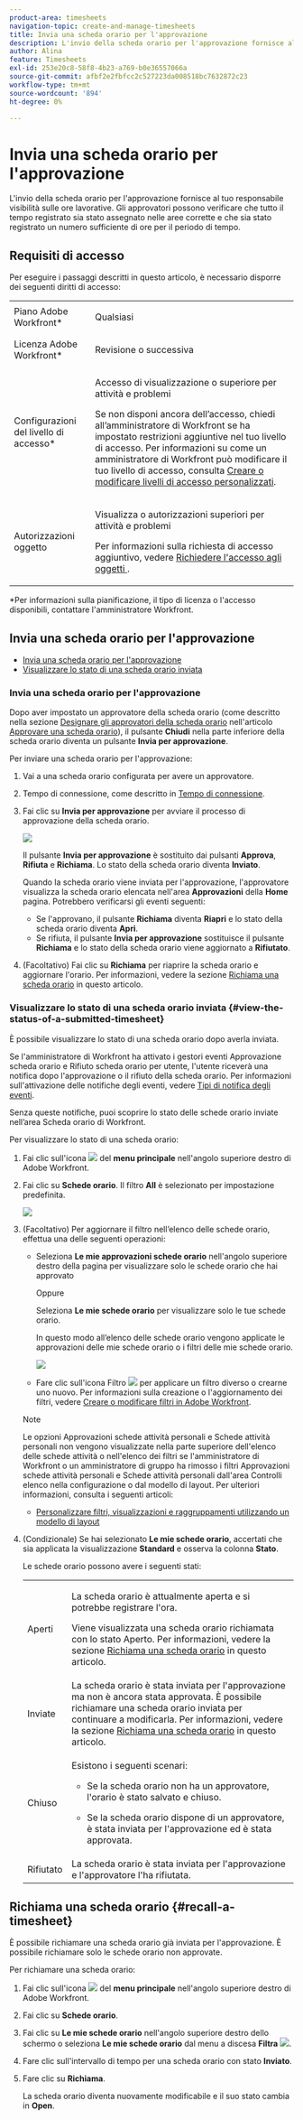 ```yaml
---
product-area: timesheets
navigation-topic: create-and-manage-timesheets
title: Invia una scheda orario per l'approvazione
description: L'invio della scheda orario per l'approvazione fornisce al tuo responsabile visibilità sulle ore lavorative. Gli approvatori possono verificare che tutto il tempo registrato sia stato assegnato nelle aree corrette e che sia stato registrato un numero sufficiente di ore per il periodo di tempo.
author: Alina
feature: Timesheets
exl-id: 253e20c8-58f8-4b23-a769-b0e36557066a
source-git-commit: afbf2e2fbfcc2c527223da008518bc7632872c23
workflow-type: tm+mt
source-wordcount: '894'
ht-degree: 0%

---
```


# Invia una scheda orario per l&#39;approvazione

L&#39;invio della scheda orario per l&#39;approvazione fornisce al tuo responsabile visibilità sulle ore lavorative. Gli approvatori possono verificare che tutto il tempo registrato sia stato assegnato nelle aree corrette e che sia stato registrato un numero sufficiente di ore per il periodo di tempo.

## Requisiti di accesso

Per eseguire i passaggi descritti in questo articolo, è necessario disporre dei seguenti diritti di accesso:

<table style="table-layout:auto"> 
 <col> 
 <col> 
 <tbody> 
  <tr> 
   <td role="rowheader">Piano Adobe Workfront*</td> 
   <td> <p>Qualsiasi</p> </td> 
  </tr> 
  <tr> 
   <td role="rowheader">Licenza Adobe Workfront*</td> 
   <td> <p>Revisione o successiva</p> </td> 
  </tr> 
  <tr> 
   <td role="rowheader">Configurazioni del livello di accesso*</td> 
   <td> <p>Accesso di visualizzazione o superiore per attività e problemi</p> <p>Se non disponi ancora dell’accesso, chiedi all’amministratore di Workfront se ha impostato restrizioni aggiuntive nel tuo livello di accesso. Per informazioni su come un amministratore di Workfront può modificare il tuo livello di accesso, consulta <a href="../../administration-and-setup/add-users/configure-and-grant-access/create-modify-access-levels.md" class="MCXref xref">Creare o modificare livelli di accesso personalizzati</a>.</p> </td> 
  </tr> 
  <tr> 
   <td role="rowheader">Autorizzazioni oggetto</td> 
   <td> <p>Visualizza o autorizzazioni superiori per attività e problemi</p> <p>Per informazioni sulla richiesta di accesso aggiuntivo, vedere <a href="../../workfront-basics/grant-and-request-access-to-objects/request-access.md" class="MCXref xref">Richiedere l'accesso agli oggetti </a>.</p> </td> 
  </tr> 
 </tbody> 
</table>

*Per informazioni sulla pianificazione, il tipo di licenza o l&#39;accesso disponibili, contattare l&#39;amministratore Workfront.

## Invia una scheda orario per l&#39;approvazione

* [Invia una scheda orario per l&#39;approvazione](#submit-a-timesheet-for-approval)
* [Visualizzare lo stato di una scheda orario inviata](#view-the-status-of-a-submitted-timesheet)

### Invia una scheda orario per l&#39;approvazione

Dopo aver impostato un approvatore della scheda orario (come descritto nella sezione [Designare gli approvatori della scheda orario](../../timesheets/create-and-manage-timesheets/timesheet-approvals.md#designating-a-timesheet-approver) nell&#39;articolo [Approvare una scheda orario](../../timesheets/create-and-manage-timesheets/timesheet-approvals.md)), il pulsante **Chiudi** nella parte inferiore della scheda orario diventa un pulsante **Invia per approvazione**.

Per inviare una scheda orario per l&#39;approvazione:

1. Vai a una scheda orario configurata per avere un approvatore.
1. Tempo di connessione, come descritto in [Tempo di connessione](../../timesheets/create-and-manage-timesheets/log-time.md).
1. Fai clic su **Invia per approvazione** per avviare il processo di approvazione della scheda orario.

   ![](assets/submit-for-approval-button-on-timesheet-nwe.png)

   Il pulsante **Invia per approvazione** è sostituito dai pulsanti **Approva**, **Rifiuta** e **Richiama**. Lo stato della scheda orario diventa **Inviato**.

   Quando la scheda orario viene inviata per l&#39;approvazione, l&#39;approvatore visualizza la scheda orario elencata nell&#39;area **Approvazioni** della **Home** pagina. Potrebbero verificarsi gli eventi seguenti:

   * Se l&#39;approvano, il pulsante **Richiama** diventa **Riapri** e lo stato della scheda orario diventa **Apri**.
   * Se rifiuta, il pulsante **Invia per approvazione** sostituisce il pulsante **Richiama** e lo stato della scheda orario viene aggiornato a **Rifiutato**.

1. (Facoltativo) Fai clic su **Richiama** per riaprire la scheda orario e aggiornare l&#39;orario. Per informazioni, vedere la sezione [Richiama una scheda orario](#recall-a-timesheet) in questo articolo.

### Visualizzare lo stato di una scheda orario inviata {#view-the-status-of-a-submitted-timesheet}

È possibile visualizzare lo stato di una scheda orario dopo averla inviata.

Se l&#39;amministratore di Workfront ha attivato i gestori eventi Approvazione scheda orario e Rifiuto scheda orario per utente, l&#39;utente riceverà una notifica dopo l&#39;approvazione o il rifiuto della scheda orario. Per informazioni sull&#39;attivazione delle notifiche degli eventi, vedere [Tipi di notifica degli eventi](../../administration-and-setup/manage-workfront/emails/event-notifications-available-in-wf.md).

Senza queste notifiche, puoi scoprire lo stato delle schede orario inviate nell’area Scheda orario di Workfront.

Per visualizzare lo stato di una scheda orario:

1. Fai clic sull&#39;icona ![](assets/main-menu-icon.png) del **menu principale** nell&#39;angolo superiore destro di Adobe Workfront.
1. Fai clic su **Schede orario**. Il filtro **All** è selezionato per impostazione predefinita.

   ![](assets/timesheet-list-one-timesheet-selected-nwe-350x70.png)

1. (Facoltativo) Per aggiornare il filtro nell’elenco delle schede orario, effettua una delle seguenti operazioni:

   * Seleziona **Le mie approvazioni schede orario** nell&#39;angolo superiore destro della pagina per visualizzare solo le schede orario che hai approvato

     Oppure

     Seleziona **Le mie schede orario** per visualizzare solo le tue schede orario.

     In questo modo all’elenco delle schede orario vengono applicate le approvazioni delle mie schede orario o i filtri delle mie schede orario.

     ![](assets/my-timesheet-approvals-my-timesheets-pills-on-timesheets-list-nwe-350x58.png)

   * Fare clic sull&#39;icona Filtro ![](assets/filter-nwepng.png) per applicare un filtro diverso o crearne uno nuovo. Per informazioni sulla creazione o l&#39;aggiornamento dei filtri, vedere [Creare o modificare filtri in Adobe Workfront](../../reports-and-dashboards/reports/reporting-elements/create-filters.md).

   >[!NOTE]
   >
   >Le opzioni Approvazioni schede attività personali e Schede attività personali non vengono visualizzate nella parte superiore dell&#39;elenco delle schede attività o nell&#39;elenco dei filtri se l&#39;amministratore di Workfront o un amministratore di gruppo ha rimosso i filtri Approvazioni schede attività personali e Schede attività personali dall&#39;area Controlli elenco nella configurazione o dal modello di layout. Per ulteriori informazioni, consulta i seguenti articoli:
   >
   >   
   >   
   >   * [Personalizzare filtri, visualizzazioni e raggruppamenti utilizzando un modello di layout](../../administration-and-setup/customize-workfront/use-layout-templates/customize-fvg-list-controls-layout-template.md)
   >   
   >

1. (Condizionale) Se hai selezionato **Le mie schede orario**, accertati che sia applicata la visualizzazione **Standard** e osserva la colonna **Stato**.

   Le schede orario possono avere i seguenti stati:

   <table style="table-layout:auto"> 
    <col> 
    <col> 
    <tbody> 
     <tr> 
      <td role="rowheader">Aperti</td> 
      <td> <p>La scheda orario è attualmente aperta e si potrebbe registrare l'ora. </p> <p>Viene visualizzata una scheda orario richiamata con lo stato Aperto. Per informazioni, vedere la sezione <a href="#recall-a-timesheet" class="MCXref xref">Richiama una scheda orario</a> in questo articolo. </p> </td> 
     </tr> 
     <tr> 
      <td role="rowheader">Inviate</td> 
      <td>La scheda orario è stata inviata per l'approvazione ma non è ancora stata approvata. È possibile richiamare una scheda orario inviata per continuare a modificarla. Per informazioni, vedere la sezione <a href="#recall-a-timesheet" class="MCXref xref">Richiama una scheda orario</a> in questo articolo. </td> 
     </tr> 
     <tr> 
      <td role="rowheader">Chiuso</td> 
      <td> <p>Esistono i seguenti scenari:</p> 
       <ul> 
        <li> <p>Se la scheda orario non ha un approvatore, l'orario è stato salvato e chiuso.</p> </li> 
        <li> <p>Se la scheda orario dispone di un approvatore, è stata inviata per l'approvazione ed è stata approvata.</p> </li> 
       </ul> </td> 
     </tr> 
     <tr> 
      <td role="rowheader">Rifiutato</td> 
      <td>La scheda orario è stata inviata per l'approvazione e l'approvatore l'ha rifiutata.</td> 
     </tr> 
    </tbody> 
   </table>

## Richiama una scheda orario {#recall-a-timesheet}

È possibile richiamare una scheda orario già inviata per l&#39;approvazione. È possibile richiamare solo le schede orario non approvate.

Per richiamare una scheda orario:

1. Fai clic sull&#39;icona ![](assets/main-menu-icon.png) del **menu principale** nell&#39;angolo superiore destro di Adobe Workfront.

1. Fai clic su **Schede orario**.
1. Fai clic su **Le mie schede orario** nell&#39;angolo superiore destro dello schermo o seleziona **Le mie schede orario** dal menu a discesa **Filtra** ![](assets/filter-nwepng.png).
1. Fare clic sull&#39;intervallo di tempo per una scheda orario con stato **Inviato**.
1. Fare clic su **Richiama**.

   La scheda orario diventa nuovamente modificabile e il suo stato cambia in **Open**.
